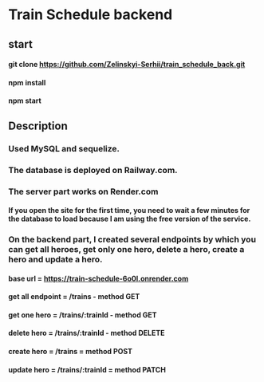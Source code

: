 # Train Schedule backend

## start 
#### git clone https://github.com/Zelinskyi-Serhii/train_schedule_back.git
#### npm install
#### npm start

## Description
### Used MySQL and sequelize.
### The database is deployed on Railway.com.
### The server part works on Render.com
#### If you open the site for the first time, you need to wait a few minutes for the database to load because I am using the free version of the service.


### On the backend part, I created several endpoints by which you can get all heroes, get only one hero, delete a hero, create a hero and update a hero.
#### base url = https://train-schedule-6o0l.onrender.com
#### get all endpoint = /trains - method GET
#### get one hero = /trains/:trainId - method GET
#### delete hero = /trains/:trainId - method DELETE
#### create hero = /trains = method POST
#### update hero = /trains/:trainId = method PATCH